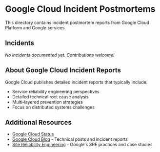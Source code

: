 # Google Cloud Incident Postmortems

This directory contains incident postmortem reports from Google Cloud Platform and Google services.

## Incidents

_No incidents documented yet. Contributions welcome!_

## About Google Cloud Incident Reports

Google Cloud publishes detailed incident reports that typically include:

- Service reliability engineering perspectives
- Detailed technical root cause analysis
- Multi-layered prevention strategies
- Focus on distributed systems challenges

## Additional Resources

- [Google Cloud Status](https://status.cloud.google.com/)
- [Google Cloud Blog](https://cloud.google.com/blog) - Technical posts and incident reports
- [Site Reliability Engineering](https://sre.google/) - Google's SRE practices and case studies
